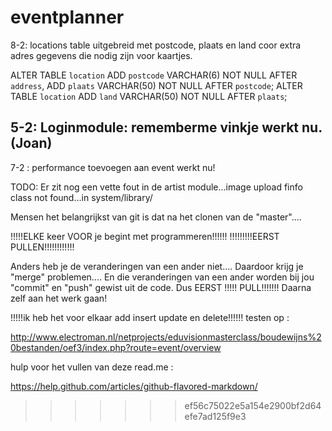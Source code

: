 eventplanner
============

8-2: locations table uitgebreid met postcode, plaats en land coor extra adres gegevens die nodig zijn voor kaartjes.

ALTER TABLE `location` ADD `postcode` VARCHAR(6) NOT NULL AFTER `address`, ADD `plaats` VARCHAR(50) NOT NULL AFTER `postcode`;
ALTER TABLE `location` ADD `land` VARCHAR(50) NOT NULL AFTER `plaats`;

5-2: Loginmodule: rememberme vinkje werkt nu. (Joan)
----------------

7-2 : performance toevoegen aan event werkt nu! 

TODO:
Er zit nog een vette fout in de artist module...image upload finfo class not found...in system/library/


Mensen het belangrijkst van git is dat na het clonen van de "master"....

!!!!!ELKE keer VOOR je begint met programmeren!!!!!!
          !!!!!!!!!EERST PULLEN!!!!!!!!!!!!
          
Anders heb je de veranderingen van een ander niet....
Daardoor krijg je "merge" problemen....
En die veranderingen van een ander worden bij jou "commit" en "push" gewist uit de code.
Dus EERST !!!!! PULL!!!!!!! Daarna zelf aan het werk gaan!

!!!!!ik heb het voor elkaar add insert update en delete!!!!!!
testen op : 

http://www.electroman.nl/netprojects/eduvisionmasterclass/boudewijns%20bestanden/oef3/index.php?route=event/overview

hulp voor het vullen van deze read.me : 

https://help.github.com/articles/github-flavored-markdown/
>>>>>>> ef56c75022e5a154e2900bf2d64efe7ad125f9e3


